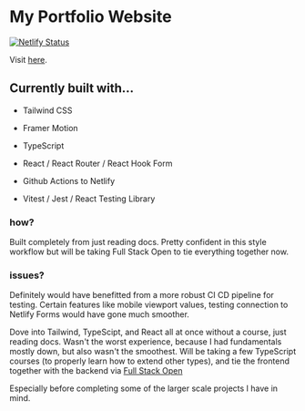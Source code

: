 # My Portfolio Website

[![Netlify Status](https://api.netlify.com/api/v1/badges/f7e71410-11cc-42d2-92a7-0a796c109e02/deploy-status)](https://app.netlify.com/sites/ecfolio/deploys)

Visit [here](https://ecfolio.netlify.app/).

## Currently built with...

- Tailwind CSS
- Framer Motion

- TypeScript
- React / React Router / React Hook Form
- Github Actions to Netlify
- Vitest / Jest / React Testing Library

### how?

Built completely from just reading docs. Pretty confident in this style workflow but will be taking Full Stack Open to tie everything together now.

### issues?

Definitely would have benefitted from a more robust CI CD pipeline for testing. Certain features like mobile viewport values, testing connection to Netlify Forms would have gone much smoother.

Dove into Tailwind, TypeScipt, and React all at once without a course, just reading docs. Wasn't the worst experience, because I had fundamentals mostly down, but also wasn't the smoothest. Will be taking a few TypeScript courses (to properly learn how to extend other types), and tie the frontend together with the backend via [Full Stack Open](https://fullstackopen.com)

Especially before completing some of the larger scale projects I have in mind.
